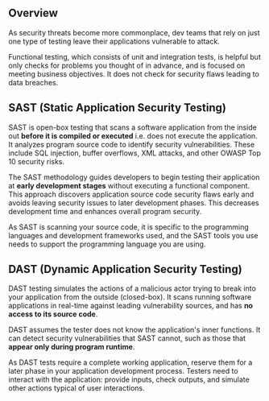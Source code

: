 ## Overview

As security threats become more commonplace, dev teams that rely on just one type of testing leave their applications vulnerable to attack.

Functional testing, which consists of unit and integration tests, is helpful but only checks for problems you thought of in advance, and is focused on meeting business objectives. It does not check for security flaws leading to data breaches.

## SAST (Static Application Security Testing)

SAST is open-box testing that scans a software application from the inside out **before it is compiled or executed** i.e. does not execute the application. It analyzes program source code to identify security vulnerabilities. These include SQL injection, buffer overflows, XML attacks, and other OWASP Top 10 security risks.

The SAST methodology guides developers to begin testing their application at **early development stages** without executing a functional component. This approach discovers application source code security flaws early and avoids leaving security issues to later development phases. This decreases development time and enhances overall program security.

As SAST is scanning your source code, it is specific to the programming languages and development frameworks used, and the SAST tools you use needs to support the programming language you are using.

## DAST (Dynamic Application Security Testing)

DAST testing simulates the actions of a malicious actor trying to break into your application from the outside (closed-box). It scans running software applications in real-time against leading vulnerability sources, and has **no access to its source code**.

DAST assumes the tester does not know the application's inner functions. It can detect security vulnerabilities that SAST cannot, such as those that **appear only during program runtime**.

As DAST tests require a complete working application, reserve them for a later phase in your application development process. Testers need to interact with the application: provide inputs, check outputs, and simulate other actions typical of user interactions.
